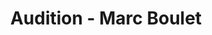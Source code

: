 ---
title: "Audition - Marc Boulet"
url: /sainte-genevieve-des-bois/audition-marc-boulet/
shop: Hörgeräte
---